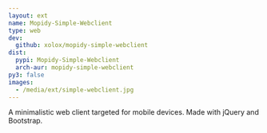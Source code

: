 ```yaml
---
layout: ext
name: Mopidy-Simple-Webclient
type: web
dev:
  github: xolox/mopidy-simple-webclient
dist:
  pypi: Mopidy-Simple-Webclient
  arch-aur: mopidy-simple-webclient
py3: false
images:
  - /media/ext/simple-webclient.jpg
---
```


A minimalistic web client targeted for mobile devices.
Made with jQuery and Bootstrap.
